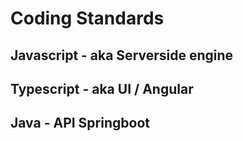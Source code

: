 # Coding Standards

## Javascript - aka Serverside engine

## Typescript - aka UI / Angular

## Java - API Springboot